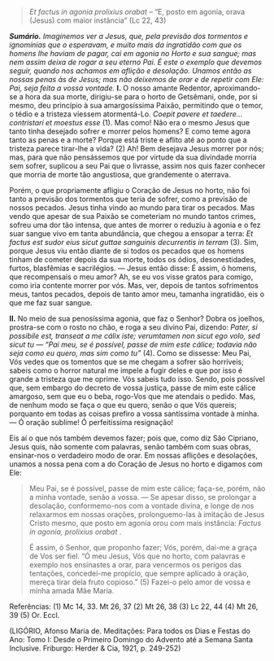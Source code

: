 > *Et factus in agonia prolixius orabat* – “E, posto em agonia, orava (Jesus) com maior instância” (Lc 22, 43)

***Sumário.** Imaginemos ver a Jesus, que, pela previsão dos tormentos e ignomínias que o esperavam, e muito mais da ingratidão com que os homens lhe haviam de pagar, cai em agonia no Horto e sua sangue; mas nem assim deixa de rogar a seu eterno Pai. É este o exemplo que devemos seguir, quando nos achamos em aflição e desolação. Unamos então as nossas penas às de Jesus; mas não deixemos de orar e de repetir com Ele: Pai, seja feita a vossa vontade.* **I.** O nosso amante Redentor, aproximando-se a hora da sua morte, dirigiu-se para o horto de Getsêmani, onde, por si mesmo, deu princípio à sua amargosíssima Paixão, permitindo que o temor, o tédio e a tristeza viessem atormentá-Lo. *Coepit pavere et taedere… contristari et moestus esse* (1). Mas como! Não era o mesmo Jesus que tanto tinha desejado sofrer e morrer pelos homens? E como teme agora tanto as penas e a morte? Porque está triste e aflito até ao ponto que a tristeza parece tirar-lhe a vida? (2) Ah! Bem desejava Jesus morrer por nós; mas, para que não pensássemos que por virtude da sua divindade morria sem sofrer, suplicou a seu Pai que o livrasse, assim nos quis fazer conhecer que morria de morte tão angustiosa, que grandemente o aterrava.

Porém, o que propriamente afligiu o Coração de Jesus no horto, não foi tanto a previsão dos tormentos que teria de sofrer, como a previsão de nossos pecados. Jesus tinha vindo ao mundo para tirar os pecados. Mas vendo que apesar de sua Paixão se cometeriam no mundo tantos crimes, sofreu uma dor tão intensa, que antes de morrer o reduziu à agonia e o fez suar sangue vivo em tanta abundância, que chegou a ensopar a terra: *Et factus est sudor eius sicut guttae sanguinis decurrentis in terram* (3). Sim, porque Jesus viu então diante de si todos os pecados que os homens tinham de cometer depois da sua morte, todos os ódios, desonestidades, furtos, blasfêmias e sacrilégios. — Jesus então disse: É assim, ó homens, que recompensais o meu amor? Ah, se eu vos visse gratos para comigo, como iria contente morrer por vós. Mas, ver, depois de tantos sofrimentos meus, tantos pecados, depois de tanto amor meu, tamanha ingratidão, eis o que me faz suar sangue.

**II.** No meio de sua penosíssima agonia, que faz o Senhor? Dobra os joelhos, prostra-se com o rosto no chão, e roga a seu divino Pai, dizendo: *Pater, si possibile est, transeat a me cálix iste; verumtamen non sicut ego volo, sed sicut tu — “Pai meu, se é possível, passe de mim este cálice; todavia não seja como eu quero, mas sim como tu”* (4). Como se dissesse: Meu Pai, Vós vedes que os tomentos que se me chegam a sofrer são horríveis; sabeis como o horror natural me impele a fugir deles e que por isso é grande a tristeza que me oprime. Vós sabeis tudo isso. Sendo, pois possível que, sem embargo do decreto de vossa justiça, passe de mim este cálice amargoso, sem que eu o beba, rogo-Vos que me atendais o pedido. Mas, de nenhum modo se faça o que eu quero, senão o que Vós quereis; porquanto em todas as coisas prefiro a vossa santíssima vontade à minha. — Ó oração sublime! Ó perfeitíssima resignação!

Eis aí o que nós também devemos fazer; pois que, como diz São Cipriano, Jesus quis, não somente com palavras, senão também com suas obras, ensinar-nos o verdadeiro modo de orar. Em nossas aflições e desolações, unamos a nossa pena com a do Coração de Jesus no horto e digamos com Ele:

> Meu Pai, se é possível, passe de mim este cálice; faça-se, porém, não a minha vontade, senão a vossa. — Se apesar disso, se prolongar a desolação, conformemo-nos com a vontade divina, e longe de nos relaxarmos em nossas orações, prolonguemo-las à imitação de Jesus Cristo mesmo, que posto em agonia orou com mais instância: *Factus in agonia, prolixius orabat* .
>
> É assim, ó Senhor, que proponho fazer; Vós, porém, dai-me a graça de Vos ser fiel. “Ó meu Jesus, Vós que no horto, com palavras e exemplo nos ensinastes a orar, para vencermos os perigos das tentações, concedei-me propício, que sempre aplicado à oração, mereça tirar dela fruto copioso.” (5) Fazei-o pelo amor de vossa e minha amada Mãe Maria.

Referências: (1) Mc 14, 33. Mt 26, 37 (2) Mt 26, 38 (3) Lc 22, 44 (4) Mt 26, 39 (5) Or. Eccl.

(LIGÓRIO, Afonso Maria de. Meditações: Para todos os Dias e Festas do Ano: Tomo I: Desde o Primeiro Domingo do Advento até a Semana Santa Inclusive. Friburgo: Herder & Cia, 1921, p. 249-252)
